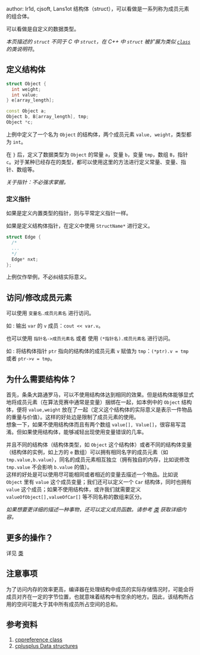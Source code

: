 author: Ir1d, cjsoft, Lans1ot
结构体（struct），可以看做是一系列称为成员元素的组合体。

可以看做是自定义的数据类型。

*本页描述的 `struct` 不同于 C 中 `struct`，在 C++ 中 `struct` 被扩展为类似 [`class`](./class.md) 的类说明符*。

## 定义结构体

```cpp
struct Object {
  int weight;
  int value;
} e[array_length];

const Object a;
Object b, B[array_length], tmp;
Object *c;
```

上例中定义了一个名为 `Object` 的结构体，两个成员元素 `value, weight`，类型都为 `int`。

在 `}` 后，定义了数据类型为 `Object` 的常量 `a`，变量 `b`，变量 `tmp`，数组 `B`，指针 `c`。对于某种已经存在的类型，都可以使用这里的方法进行定义常量、变量、指针、数组等。

*关于指针：不必强求掌握。*

### 定义指针

如果是定义内置类型的指针，则与平常定义指针一样。

如果是定义结构体指针，在定义中使用 `StructName*` 进行定义。

```cpp
struct Edge {
  /*
  ...
  */
  Edge* nxt;
};
```

上例仅作举例，不必纠结实际意义。

## 访问/修改成员元素

可以使用 `变量名.成员元素名` 进行访问。

如 : 输出 `var` 的 `v` 成员：`cout << var.v`。

也可以使用 `指针名->成员元素名` 或者 使用 `(*指针名).成员元素名` 进行访问。

如 : 将结构体指针 `ptr` 指向的结构体的成员元素 `v` 赋值为 `tmp`：`(*ptr).v = tmp` 或者 `ptr->v = tmp`。

## 为什么需要结构体？

首先，条条大路通罗马，可以不使用结构体达到相同的效果。但是结构体能够显式地将成员元素（在算法竞赛中通常是变量）捆绑在一起，如本例中的 `Object` 结构体，便将 `value,weight` 放在了一起（定义这个结构体的实际意义是表示一件物品的重量与价值）。这样的好处边是限制了成员元素的使用。  
想象一下，如果不使用结构体而且有两个数组 `value[], Value[]`，很容易写混淆。但如果使用结构体，能够减轻出现使用变量错误的几率。

并且不同的结构体（结构体类型，如 `Object` 这个结构体）或者不同的结构体变量（结构体的实例，如上方的 `e` 数组）可以拥有相同名字的成员元素（如 `tmp.value,b.value`），同名的成员元素相互独立（拥有独自的内存，比如说修改 `tmp.value` 不会影响 `b.value` 的值）。  
这样的好处是可以使用尽可能相同或者相近的变量去描述一个物品。比如说 `Object` 里有 `value` 这个成员变量；我们还可以定义一个 `Car` 结构体，同时也拥有 `value` 这个成员；如果不使用结构体，或许我们就需要定义 `valueOfObject[],valueOfCar[]` 等不同名称的数组来区分。

*如果想要更详细的描述一种事物，还可以定义成员函数。请参考 [类](./class.md) 获取详细内容。*

## 更多的操作？

详见 [类](./class.md)

## 注意事项

为了访问内存的效率更高，编译器在处理结构中成员的实际存储情况时，可能会将成员对齐在一定的字节位置，也就意味着结构中有空余的地方。因此，该结构所占用的空间可能大于其中所有成员所占空间的总和。

## 参考资料

1. [cppreference class](https://zh.cppreference.com/w/cpp/language/class)
2. [cplusplus Data structures](http://www.cplusplus.com/doc/tutorial/structures/)

